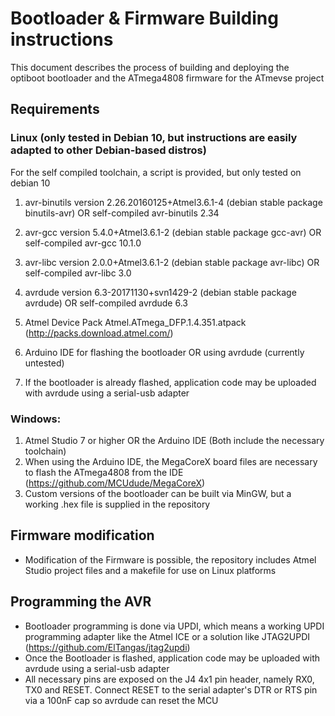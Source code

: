 # Bootloader & Firmware Building instructions

This document describes the process of building and deploying the optiboot bootloader and the ATmega4808 firmware for the ATmevse project

## Requirements

### Linux (only tested in Debian 10, but instructions are easily adapted to other Debian-based distros)
For the self compiled toolchain, a script is provided, but only tested on debian 10
1. avr-binutils version 2.26.20160125+Atmel3.6.1-4 (debian stable package binutils-avr) OR self-compiled avr-binutils 2.34
2. avr-gcc version 5.4.0+Atmel3.6.1-2 (debian stable package gcc-avr) OR self-compiled avr-gcc 10.1.0 
3. avr-libc version 2.0.0+Atmel3.6.1-2 (debian stable package avr-libc) OR self-compiled avr-libc 3.0
4. avrdude version 6.3-20171130+svn1429-2 (debian stable package avrdude) OR self-compiled avrdude 6.3
5. Atmel Device Pack Atmel.ATmega_DFP.1.4.351.atpack (http://packs.download.atmel.com/) 

6. Arduino IDE for flashing the bootloader OR using avrdude (currently untested)
7. If the bootloader is already flashed, application code may be uploaded with avrdude using a serial-usb adapter 

### Windows:
1. Atmel Studio 7 or higher OR the Arduino IDE (Both include the necessary toolchain)
2. When using the Arduino IDE, the MegaCoreX board files are necessary to flash the ATmega4808 from the IDE (https://github.com/MCUdude/MegaCoreX)
3. Custom versions of the bootloader can be built via MinGW, but a working .hex file is supplied in the repository

## Firmware modification
- Modification of the Firmware is possible, the repository includes Atmel Studio project files and a makefile for use on Linux platforms


## Programming the AVR
- Bootloader programming is done via UPDI, which means a working UPDI programming adapter like the Atmel ICE or a solution like JTAG2UPDI (https://github.com/ElTangas/jtag2updi)
- Once the Bootloader is flashed, application code may be uploaded with avrdude using a serial-usb adapter 
- All necessary pins are exposed on the J4 4x1 pin header, namely RX0, TX0 and RESET. Connect RESET to the serial adapter's DTR or RTS pin via a 100nF cap so avrdude can reset the MCU
